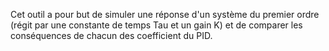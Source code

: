 Cet outil a pour but de simuler une réponse d'un système du premier ordre (régit par une constante de temps Tau et un gain K) et de comparer les conséquences de chacun des coefficient du PID.
